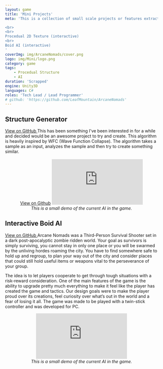 ```yaml
---
layout: game
title: 'Mini Projects'
meta: 'This is a collection of small scale projects or features extracted from bigger projects.

<br>
<br>
Procedual 2D Texture (interactive)
<br>
Boid AI (interactive)
'
coverImg: img/ArcaneNomads/cover.png
logo: img/Mini/logo.png
category: game
tags:
    - Procedual Structure
    - AI
duration: 'Scrapped'
engine: Unity3D
languages: C#
roles: 'Tech Lead / Lead Programmer'
# github: 'https://github.com/LeafMountain/ArcaneNomads'
---
```

## Structure Generator
<a id="button" href="https://github.com/LeafMountain/ProceduralCity">
    View on GitHub
</a>
This has been something I've been interested in for a while and decided would be an awesome project to try and create. This algorithm is heavily inspired by WFC (Wave Function Collapse). The algorithm takes a sample as an input, analyzes the sample and then try to create something similar.

<center>
<br>
<a href="https://github.com/leafmountain/ProceduralCity/tree/master/Assets" target="_blank" class="button">View on Github</a>
<iframe class="video" src="https://leafmountain.github.io/ProceduralCity/" style="border:0px #000000 none;" name="Game name" scrolling="no" frameborder="1" marginheight="px" marginwidth="320px" ></iframe><br/>
<i>This is a small demo of the current AI in the game.</i>
</center>


## Interactive Boid AI
<a id="button" href="https://github.com/LeafMountain/AI-Toy">
    View on GitHub
</a>
Arcane Nomads was a Third-Person Survival Shooter set in a dark post-apocalyptic zombie ridden world. Your goal as survivors is simply surviving, you cannot stay in only one place or you will be swarmed by the unliving hordes roaming the city. You have to find somewhere safe to hold up and regroup, to plan your way out of the city and consider places that could still hold useful items or weapons vital to the perseverance of your group.

The idea is to let players cooperate to get through tough situations with a risk-reward consideration.  One of the main features of the game is the ability to upgrade pretty much everything to make it feel like the player has created the game and tactics. Our design goals were to make the player proud over its creations, feel curiosity over what’s out in the world and a fear of losing it all. The game was made to be played with a twin-stick controller and was developed for PC.
<center>

<iframe class="video" src="https://leafmountain.github.io/AI-Toy/" style="border:0px #000000 none;" name="Game name" scrolling="no" frameborder="1" marginheight="px" marginwidth="320px" ></iframe><br/>
<i>This is a small demo of the current AI in the game.</i>
</center>



<!-- 
## Design
Initial design, setting and feeling of the game
-->
<!-- ## Player Movement
Camera Movement
Player input -->
